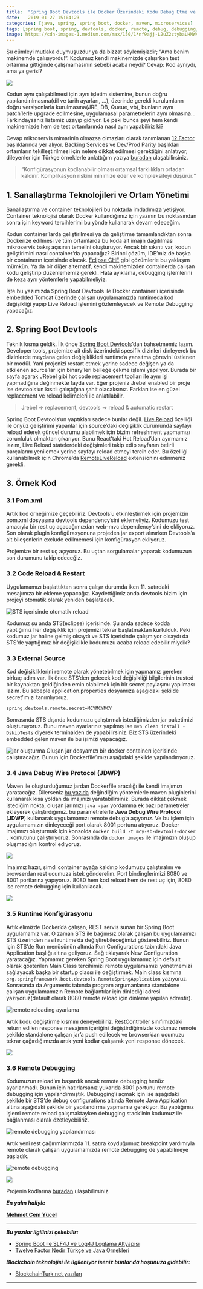 ```yaml
---
title:  "Spring Boot Devtools ile Docker Üzerindeki Kodu Debug Etme ve Değiştirme"
date:   2019-01-27 15:04:23
categories: [java, spring, spring boot, docker, maven, microservices]
tags: [spring boot, spring, devtools, docker, remote, debug, debugging,  microservices, mikroservis, türkçe, yazılım, blog, blogger, nedir, örnek, nasıl yapılır, mehmet cem yücel]
image: https://cdn-images-1.medium.com/max/150/1*nf9ajj-L2uZ2ztybaLHMWA.jpeg
---
```


Şu cümleyi mutlaka duymuşuzdur ya da bizzat söylemişizdir; “Ama benim makinemde çalışıyordu!”. Kodumuz kendi makinemizde çalışırken test ortamına gittiğinde çalışmamasının sebebi acaba neydi? Cevap: Kod aynıydı, ama ya gerisi?

![](https://miro.medium.com/max/1175/1*nf9ajj-L2uZ2ztybaLHMWA.jpeg)

Kodun aynı çalışabilmesi için aynı işletim sistemine, bunun doğru yapılandırılmasına(dil ve tarih ayarları, …), üzerinde gerekli kurulumların doğru versiyonlarla kurulmasına(JRE, DB, Queue, vb), bunların aynı patch’lerle upgrade edilmesine, uygulamasal parametrelerin aynı olmasına… Farkındaysanız listemiz uzayıp gidiyor. Ee peki bunca şeyi hem kendi makinemizde hem de test ortamlarında nasıl aynı yapabiliriz ki?

Cevap mikroservis mimarinin olmazsa olmazları olarak tanımlanan [12 Factor](https://12factor.net/) başlıklarında yer alıyor. Backing Services ve Dev/Prod Parity başlıkları ortamların tekilleştirilmesi için nelere dikkat edilmesi gerektiğini anlatıyor, dileyenler için Türkçe örneklerle anlattığım yazıya [buradan](http://www.mehmetcemyucel.com/2018/03/12-faktor-turkce-ve-java.html) ulaşabilirsiniz.

> “Konfigürasyonun kodlanabilir olması ortamsal farklılıkları ortadan kaldırır. Komplikasyon riskini minimize eder ve kompleksiteyi düşürür.“

## 1. Sanallaştırma Teknolojileri ve Ortam Yönetimi

Sanallaştırma ve container teknolojileri bu noktada imdadımıza yetişiyor. Container teknolojisi olarak Docker kullandığımız için yazının bu noktasından sonra için keyword tercihlerimi bu yönde kullanarak devam edeceğim.

Kodun container’larda geliştirilmesi ya da geliştirme tamamlandıktan sonra Dockerize edilmesi ve tüm ortamlarda bu koda ait imajın dağıtılması mikroservis bakış açısının temelini oluşturuyor. Ancak bir sıkıntı var, kodun geliştirimini nasıl container’da yapacağız? Birinci çözüm, IDE’miz de başka bir containerın içerisinde olacak. [Eclipse CHE](https://www.eclipse.org/che/) gibi çözümlerle bu yaklaşım mümkün. Ya da bir diğer alternatif, kendi makinemizden containerda çalışan kodu geliştirip düzenlememiz gerekli. Hata ayıklama, debugging işlemlerini de keza aynı yöntemlerle yapabilmeliyiz.

İşte bu yazımızda Spring Boot Devtools ile Docker container’ı içerisinde embedded Tomcat üzerinde çalışan uygulamamızda runtimeda kod değişikliği yapıp Live Reload işlemini gözlemleyecek ve Remote Debugging yapacağız.

## 2. Spring Boot Devtools

Teknik kısma geldik. İlk önce [Spring Boot Devtools](https://docs.spring.io/spring-boot/docs/current/reference/html/using-boot-devtools.html)’dan bahsetmemiz lazım. Developer tools, projemize ait disk üzerindeki spesifik dizinleri dinleyerek bu dizinlerde meydana gelen değişiklikleri runtime’a yansıtma görevini üstlenen bir modül. Yani projenizi restart etmek yerine sadece değişen ya da etkilenen source’lar için binary’leri belleğe çekme işlemi yapılıyor. Burada bir sayfa açarak JRebel gibi hot code replacement toolları ile aynı işi yapmadığına değinmekte fayda var. Eğer projeniz Jrebel enabled bir proje ise devtools’un kısıtlı çalıştığına şahit olacaksınız. Farkları ise en güzel replacement ve reload kelimeleri ile anlatılabilir.

> Jrebel => replacement, devtools => reload & automatic restart

Spring Boot Devtools’un yaptıkları sadece bunlar değil. [Live Reload](https://docs.spring.io/spring-boot/docs/current/reference/html/using-boot-devtools.html#using-boot-devtools-livereload) özelliği ile önyüz geliştirimi yapanlar için source’daki değişiklik durumunda sayfayı reload ederek güncel durumu alabilmek için bizim refreshment yapmamızı zorunluluk olmaktan çıkarıyor. Bunu React’taki Hot Reload’dan ayırmamız lazım, Live Reload statelerdeki değişimleri takip edip sayfanın belirli parçalarını yenilemek yerine sayfayı reload etmeyi tercih eder. Bu özelliği kullanabilmek için Chrome’da [RemoteLiveReload](https://chrome.google.com/webstore/detail/remotelivereload/jlppknnillhjgiengoigajegdpieppei) extensionını edinmeniz gerekli.

## 3. Örnek Kod

### 3.1 Pom.xml 
Artık kod örneğimize geçebiliriz. Devtools’u etkinleştirmek için projemizin pom.xml dosyasına devtools dependency’sini eklemeliyiz. Kodumuzu test amacıyla bir rest uç açacağımızdan web-mvc dependency’sini de ekliyoruz. Son olarak plugin konfigürasyonuna projeden jar export alınırken Devtools’a ait bileşenlerin exclude edilmemesi için konfigürasyon ekliyoruz.

<script src="https://gist.github.com/mehmetcemyucel/2b0211048f581dc0d18ac49369a3d492.js"></script>

Projemize bir rest uç açıyoruz. Bu uçtan sorgulamalar yaparak kodumuzun son durumunu takip edeceğiz.

<script src="https://gist.github.com/mehmetcemyucel/3fe9b905a941b05017405f22e9eeb94d.js"></script>

### 3.2 Code Reload & Restart

Uygulamamızı başlattıktan sonra çalışır durumda iken 11. satırdaki mesajımıza bir ekleme yapacağız. Kaydettiğimiz anda devtools bizim için projeyi otomatik olarak yeniden başlatacak.


![STS içerisinde otomatik reload](https://miro.medium.com/max/1395/1*IGqPoCiF4BMOaWWt2EFEqw.gif)

Kodumuz şu anda STS(eclipse) içerisinde. Şu anda sadece kodda yaptığımız her değişiklik için projemizi tekrar başlatmaktan kurtulduk. Peki kodumuz jar haline gelmiş olsaydı ve STS içerisinde çalışmıyor olsaydı da STS’de yaptığımız bir değişiklikle kodumuzu acaba reload edebilir miydik?

### 3.3 External Source

Kod değişikliklerini remote olarak yönetebilmek için yapmamız gereken birkaç adım var. İlk önce STS’den gelecek kod değişikliği bilgilerinin trusted bir kaynaktan geldiğinden emin olabilmek için bir secret paylaşımı yapılması lazım. Bu sebeple application.properties dosyamıza aşağıdaki şekilde secret’ımızı tanımlıyoruz.

	spring.devtools.remote.secret=MCYMCYMCY

Sonrasında STS dışında kodumuzu çalıştırmak istediğimizden jar paketimizi oluşturuyoruz. Bunu maven ayarlarınız yapılmış ise `mvn clean install -DskipTests` diyerek terminalden de yapabilirsiniz. Biz STS üzerindeki embedded gelen maven ile bu işimizi yapacağız.

![jar oluşturma](https://miro.medium.com/max/1395/1*ppwbn8BFwfnNGgYV4WroSg.gif)
Oluşan jar dosyamızı bir docker containerı içerisinde çalıştıracağız. Bunun için Dockerfile’ımızı aşağıdaki şekilde yapılandırıyoruz.

### 3.4 Java Debug Wire Protocol (JDWP)

Maven ile oluşturduğumuz jardan Dockerfile aracılığı ile kendi imajımızı yaratacağız. Dilerseniz [bu yazıda](https://medium.com/mehmetcemyucel/spring-boot-projesini-maven-ile-dockerize-etmek-e90a0d5dd002) değindiğim yöntemlerle maven pluginlerini kullanarak kısa yoldan da imajınızı yaratabilirsiniz. Burada dikkat çekmek istediğim nokta, oluşan jarımızı `java -jar` yordamına ek bazı parametreler ekleyerek çalıştırdığımız. bu parametrelerle **Java Debug Wire Protocol** (**JDWP**) kullanarak uygulamamızı remote debug’a açıyoruz. Ve bu işlem için uygulamamızın dinleyeceği port olarak 8001 portunu atıyoruz. Docker imajımızı oluşturmak için konsolda `docker build -t mcy-sb-devtools-docker .` komutunu çalıştırıyoruz. Sonrasında da `docker images` ile imajımızın oluşup oluşmadığını kontrol ediyoruz.


![](https://miro.medium.com/max/1214/1*qQH2T3cBnCbPuETMKb1ebA.gif)

İmajımız hazır, şimdi container ayağa kaldırıp kodumuzu çalıştıralım ve browserdan rest ucumuza istek gönderelim. Port bindinglerimizi 8080 ve 8001 portlarına yapıyoruz. 8080 hem kod reload hem de rest uç için, 8080 ise remote debugging için kullanılacak.


![](https://miro.medium.com/max/1214/1*54ZjXLKuAcYiKUBm_bZ30Q.gif)
### 3.5 Runtime Konfigürasyonu

Artık elimizde Docker’da çalışan, REST servis sunan bir Spring Boot uygulamamız var. O zaman STS ile bağımsız olarak çalışan bu uygulamamızı STS üzerinden nasıl runtime’da değiştirebileceğimizi gösterebiliriz. Bunun için STS’de Run menüsünün altında Run Configurations tabındaki Java Application başlığı altına geliyoruz. Sağ tıklayarak New Configuration yaratacağız. Yapmamız gereken Spring Boot uygulamamız için default olarak gösterilen Main Class tercihimizi remote uygulamamızı yönetmemizi sağlayacak başka bir startup classı ile değiştirmek. Main class kısmına `org.springframework.boot.devtools.RemoteSpringApplication` yazıyoruz. Sonrasında da Arguments tabında program argumanlarına standalone çalışan uygulamamızın Remote bağlantılar için dinlediği adresi yazıyoruz(default olarak 8080 remote reload için dinleme yapılan adrestir).


![remote reloading ayarlama](https://miro.medium.com/max/1395/1*eM7ghMUSviWrngVfwn0UnA.gif)

Artık kodu değiştirme kısmını deneyebiliriz. RestController sınıfımızdaki return edilen response mesajının içeriğini değiştirdiğimizde kodumuz remote şekilde standalone çalışan jar’a push edilecek ve browser’dan ucumuzu tekrar çağırdığımızda artık yeni kodlar çalışarak yeni response dönecek.


![](https://miro.medium.com/max/1389/1*pbuZgiYs7WzCVJlw3m5Bng.gif)
### 3.6 Remote Debugging

Kodumuzun reload’ını başardık ancak remote debugging henüz ayarlanmadı. Bunun için hatırlarsanız yukarıda 8001 portunu remote debugging için yapılandırmıştık. Debugging’i açmak için ise aşağıdaki şekilde bir STS’de debug configurations altında Remote Java Application altına aşağıdaki şekilde bir yapılandırma yapmamız gerekiyor. Bu yaptığımız işlemi remote reload çalışmaktayken debugging stack’inin kodumuz ile bağlanması olarak özetleyebiliriz.


![remote debugging yapılandırması](https://miro.medium.com/max/1386/1*hgkRIzH4vroqBcoKNgDk2Q.gif)

Artık yeni rest çağırımlarımızda 11. satıra koyduğumuz breakpoint yardımıyla remote olarak çalışan uygulamamızda remote debugging de yapabilmeye başladık.


![remote debugging](https://miro.medium.com/max/1389/1*AedvSx-NV8xYcZ_KeV79WQ.gif)

![](https://miro.medium.com/max/400/1*eDcZaJFt_33o_e_OOaO6Nw.jpeg)

Projenin kodlarına [buradan](https://github.com/mehmetcemyucel/springboot-devtools-dockerized) ulaşabilirsiniz.



***En yalın haliyle***

[**Mehmet Cem Yücel**](https://www.mehmetcemyucel.com)

---

**_Bu yazılar ilgilinizi çekebilir:_**

 - [Spring Boot ile SLF4J ve Log4J Loglama Altyapısı](https://www.mehmetcemyucel.com/2019/spring-boot-ile-loglama-altyapisi/)
 - [Twelve Factor Nedir Türkçe ve Java Örnekleri](https://www.mehmetcemyucel.com/2019/twelve-factor-nedir-turkce-ornek/)

**_Blockchain teknolojisi ile ilgileniyor iseniz bunlar da hoşunuza gidebilir:_**

 - [BlockchainTurk.net yazıları](https://www.mehmetcemyucel.com/categories/#blockchain)
---
